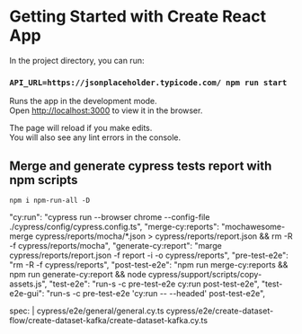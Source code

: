 # Getting Started with Create React App

In the project directory, you can run:

### `API_URL=https://jsonplaceholder.typicode.com/ npm run start`

Runs the app in the development mode.\
Open [http://localhost:3000](http://localhost:3000) to view it in the browser.

The page will reload if you make edits.\
You will also see any lint errors in the console.

## Merge and generate cypress tests report with npm scripts

`npm i npm-run-all -D`

"cy:run": "cypress run --browser chrome --config-file ./cypress/config/cypress.config.ts",
"merge-cy:reports": "mochawesome-merge cypress/reports/mocha/\*.json > cypress/reports/report.json && rm -R -f cypress/reports/mocha",
"generate-cy:report": "marge cypress/reports/report.json -f report -i -o cypress/reports",
"pre-test-e2e": "rm -R -f cypress/reports",
"post-test-e2e": "npm run merge-cy:reports && npm run generate-cy:report && node cypress/support/scripts/copy-assets.js",
"test-e2e": "run-s -c pre-test-e2e cy:run post-test-e2e",
"test-e2e-gui": "run-s -c pre-test-e2e 'cy:run -- --headed' post-test-e2e",

spec: |
cypress/e2e/general/general.cy.ts
cypress/e2e/create-dataset-flow/create-dataset-kafka/create-dataset-kafka.cy.ts

